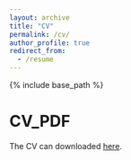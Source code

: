 ```yaml
---
layout: archive
title: "CV"
permalink: /cv/
author_profile: true
redirect_from:
  - /resume
---
```


{% include base_path %}

CV_PDF
======
The CV can downloaded [here](https://leowang1820.github.io/files/CV_CWang.pdf).
